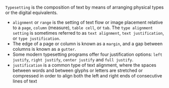 `Typesetting` is the composition of text by means of arranging physical types or the digital equivalents.

- `alignment` or `range` is the setting of text flow or image placement relative to a `page`, `column` (measure), `table cell`, or `tab`. The `type alignment setting` is sometimes referred to as `text alignment`, `text justification`, or `type justification`.
- The edge of a page or column is known as a `margin`, and a gap between columns is known as a `gutter`.
- Some modern typesetting programs offer four justification options: `left justify`, `right justify`, `center justify` and `full justify`.
- `justification` is a common type of text alignment, where the spaces between words and between glyphs or letters are stretched or compressed in order to align both the left and right ends of consecutive lines of text

